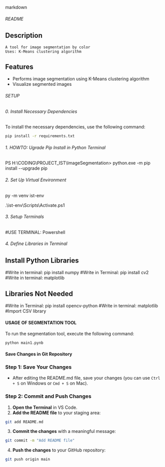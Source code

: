  markdown

###### README #######################################################################################

 ## Description
    A tool for image segmentation by color
    Uses: K-Means clustering algorithm


 ## Features
 - Performs image segmentation using K-Means clustering algorithm
 - Visualize segmented images


###### SETUP ########################################################################################

   ###### 0. Install Necessary Dependencies ###############################################
   To install the necessary dependencies, use the following command:

   ```bash
   pip install -r requirements.txt
   ```

   ###### 1. HOWTO: Ugrade Pip Install in Python Terminal #################################
   PS H:\CODING\PROJECT_IST\ImageSegmentation> python.exe -m pip install --upgrade pip      


   ###### 2. Set Up Virtual Environment ###################################################

   py -m venv ist-env

   .\ist-env\Scripts\Activate.ps1


   ###### 3. Setup Terminals ##############################################################

   #USE TERMINAL: Powershell


   ###### 4. Define Libraries in Terminal #################################################

   ## Install Python Libraries ##
   #Write in terminal: pip install numpy
   #Write in Terminal: pip install cv2
   #Write in terminal: matplotlib

   ## Libraries Not Needed ##
   #Write in Terminal: pip install opencv-python
   #Write in terminal: matplotlib
   #Import CSV library


#### USAGE OF SEGMENTATION TOOL ###################################################################
   To run the segmentation tool, execute the following command:

   ```
   python main1.pynb
   ```


#### Save Changes in Git Repository ###############################################################

   ### **Step 1: Save Your Changes**
   - After editing the README.md file, save your changes (you can use 
   `Ctrl + S` on Windows or `Cmd + S` on Mac).

   ### **Step 2: Commit and Push Changes**
   1. **Open the Terminal** in VS Code.
   2. **Add the README file** to your staging area:
      
   ```bash
   git add README.md
   ```

   3. **Commit the changes** with a meaningful message:

   ```bash
   git commit -m "Add README file"
   ```

   4. **Push the changes** to your GitHub repository:

   ```bash
   git push origin main
   ```